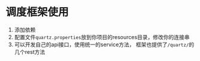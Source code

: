 # 调度框架使用
1. 添加依赖
2. 配置文件`quartz.properties`放到你项目的resources目录，修改你的连接串
3. 可以开发自己的api接口，使用统一的service方法， 框架也提供了`/quartz/`的几个rest方法